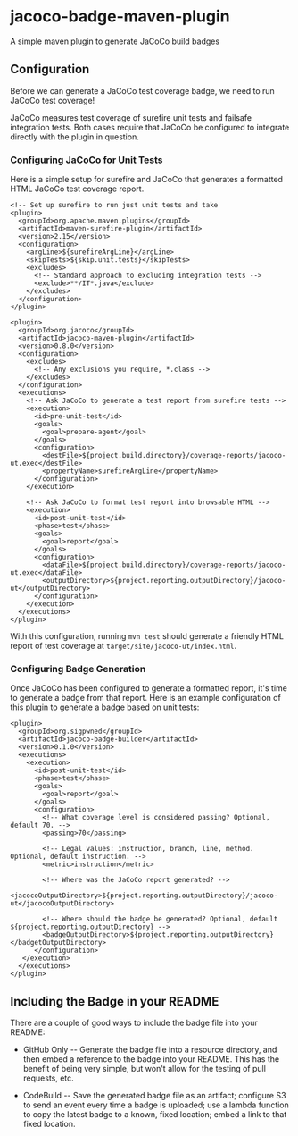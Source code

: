 # jacoco-badge-maven-plugin

A simple maven plugin to generate JaCoCo build badges

## Configuration

Before we can generate a JaCoCo test coverage badge, we need to run
JaCoCo test coverage!

JaCoCo measures test coverage of surefire unit tests and failsafe
integration tests. Both cases require that JaCoCo be configured to
integrate directly with the plugin in question.

### Configuring JaCoCo for Unit Tests

Here is a simple setup for surefire and JaCoCo that generates a
formatted HTML JaCoCo test coverage report.

    <!-- Set up surefire to run just unit tests and take
    <plugin>
      <groupId>org.apache.maven.plugins</groupId>
      <artifactId>maven-surefire-plugin</artifactId>
      <version>2.15</version>
      <configuration>
        <argLine>${surefireArgLine}</argLine>
        <skipTests>${skip.unit.tests}</skipTests>
        <excludes>
          <!-- Standard approach to excluding integration tests -->
          <exclude>**/IT*.java</exclude>
        </excludes>
      </configuration>
    </plugin>

    <plugin>
      <groupId>org.jacoco</groupId>
      <artifactId>jacoco-maven-plugin</artifactId>
      <version>0.8.0</version>
      <configuration>
        <excludes>
          <!-- Any exclusions you require, *.class -->
        </excludes>
      </configuration>
      <executions>
        <!-- Ask JaCoCo to generate a test report from surefire tests -->
        <execution>
          <id>pre-unit-test</id>
          <goals>
            <goal>prepare-agent</goal>
          </goals>
          <configuration>
            <destFile>${project.build.directory}/coverage-reports/jacoco-ut.exec</destFile>
            <propertyName>surefireArgLine</propertyName>
          </configuration>
        </execution>

        <!-- Ask JaCoCo to format test report into browsable HTML -->
        <execution>
          <id>post-unit-test</id>
          <phase>test</phase>
          <goals>
            <goal>report</goal>
          </goals>
          <configuration>
            <dataFile>${project.build.directory}/coverage-reports/jacoco-ut.exec</dataFile>
            <outputDirectory>${project.reporting.outputDirectory}/jacoco-ut</outputDirectory>
          </configuration>
        </execution>
      </executions>
    </plugin>

With this configuration, running `mvn test` should generate a friendly
HTML report of test coverage at `target/site/jacoco-ut/index.html`.

### Configuring Badge Generation

Once JaCoCo has been configured to generate a formatted report, it's
time to generate a badge from that report. Here is an example
configuration of this plugin to generate a badge based on unit tests:

    <plugin>
      <groupId>org.sigpwned</groupId>
      <artifactId>jacoco-badge-builder</artifactId>
      <version>0.1.0</version>
      <executions>
        <execution>
          <id>post-unit-test</id>
          <phase>test</phase>
          <goals>
            <goal>report</goal>
          </goals>
          <configuration>
            <!-- What coverage level is considered passing? Optional, default 70. -->
            <passing>70</passing>

            <!-- Legal values: instruction, branch, line, method. Optional, default instruction. -->
            <metric>instruction</metric>

            <!-- Where was the JaCoCo report generated? -->
            <jacocoOutputDirectory>${project.reporting.outputDirectory}/jacoco-ut</jacocoOutputDirectory>

            <!-- Where should the badge be generated? Optional, default ${project.reporting.outputDirectory} -->
            <badgeOutputDirectory>${project.reporting.outputDirectory}</badgetOutputDirectory>
          </configuration>
       </execution>
      </executions>
    </plugin>

## Including the Badge in your README

There are a couple of good ways to include the badge file into your
README:

* GitHub Only -- Generate the badge file into a resource directory,
  and then embed a reference to the badge into your README. This has
  the benefit of being very simple, but won't allow for the testing of
  pull requests, etc.

* CodeBuild -- Save the generated badge file as an artifact; configure
  S3 to send an event every time a badge is uploaded; use a lambda
  function to copy the latest badge to a known, fixed location; embed
  a link to that fixed location.